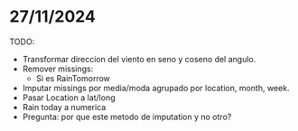 # 27/11/2024
TODO:
- Transformar direccion del viento en seno y coseno del angulo.
- Remover missings:
  - Si es RainTomorrow
- Imputar missings por media/moda agrupado por location, month, week.
- Pasar Location a lat/long
- Rain today a numerica
- Pregunta: por que este metodo de imputation y no otro?



